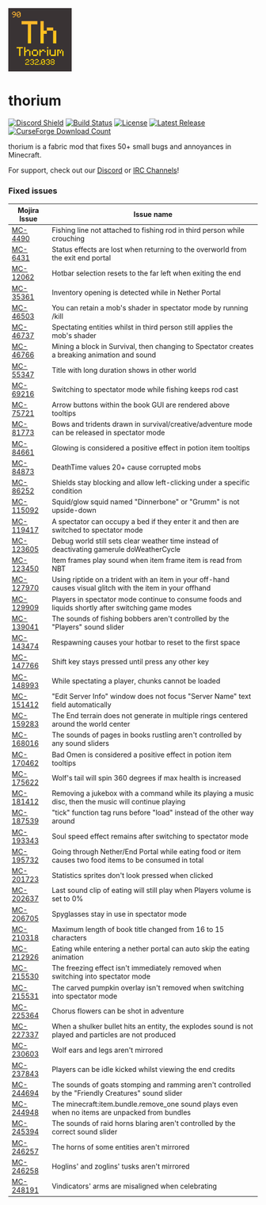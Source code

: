 <img alt="thorium Icon" src="src/main/resources/assets/thorium/icon.png" width="128">

# thorium

[![Discord Shield](https://discordapp.com/api/guilds/938463953644847205/widget.png?style=shield)](https://discord.gg/bXG8H6PVuS)
[![Build Status](https://img.shields.io/github/workflow/status/PotassiumMC/thorium/build/master)](https://github.com/PotassiumMC/thorium/actions)
[![License](https://img.shields.io/github/license/PotassiumMC/thorium)](https://github.com/PotassiumMC/thorium/blob/master/LICENSE)
[![Latest Release](https://img.shields.io/github/v/release/PotassiumMC/thorium)](https://github.com/PotassiumMC/thorium/releases)
[![CurseForge Download Count](https://cf.way2muchnoise.eu/full_thorium_downloads.svg)](https://www.curseforge.com/minecraft/mc-mods/thorium)

thorium is a fabric mod that fixes 50+ small bugs and annoyances in Minecraft.

For support, check out our [Discord](https://discord.gg/bXG8H6PVuS) or [IRC Channels](https://webchat.esper.net/?channels=potassium)!

### Fixed issues

<!-- Sorry for the horrible table formatting -->
| Mojira Issue | Issue name |
|---|---|
| [MC-4490](https://bugs.mojang.com/browse/MC-4490) | Fishing line not attached to fishing rod in third person while crouching |
| [MC-6431](https://bugs.mojang.com/browse/MC-6431) | Status effects are lost when returning to the overworld from the exit end portal |
| [MC-12062](https://bugs.mojang.com/browse/MC-12062) | Hotbar selection resets to the far left when exiting the end |
| [MC-35361](https://bugs.mojang.com/browse/MC-35361) | Inventory opening is detected while in Nether Portal |
| [MC-46503](https://bugs.mojang.com/browse/MC-46503) | You can retain a mob's shader in spectator mode by running /kill |
| [MC-46737](https://bugs.mojang.com/browse/MC-46737) | Spectating entities whilst in third person still applies the mob's shader |
| [MC-46766](https://bugs.mojang.com/browse/MC-46766) | Mining a block in Survival, then changing to Spectator creates a breaking animation and sound |
| [MC-55347](https://bugs.mojang.com/browse/MC-55347) | Title with long duration shows in other world |
| [MC-69216](https://bugs.mojang.com/browse/MC-69216) | Switching to spectator mode while fishing keeps rod cast |
| [MC-75721](https://bugs.mojang.com/browse/MC-75721) | Arrow buttons within the book GUI are rendered above tooltips |
| [MC-81773](https://bugs.mojang.com/browse/MC-81773) | Bows and tridents drawn in survival/creative/adventure mode can be released in spectator mode |
| [MC-84661](https://bugs.mojang.com/browse/MC-84661) | Glowing is considered a positive effect in potion item tooltips |
| [MC-84873](https://bugs.mojang.com/browse/MC-84873) | DeathTime values 20+ cause corrupted mobs |
| [MC-86252](https://bugs.moajng.com/browse/MC-86252) | Shields stay blocking and allow left-clicking under a specific condition |
| [MC-115092](https://bugs.mojang.com/browse/MC-115092) | Squid/glow squid named "Dinnerbone" or "Grumm" is not upside-down |
| [MC-119417](https://bugs.mojang.com/browse/MC-119417) | A spectator can occupy a bed if they enter it and then are switched to spectator mode |
| [MC-123605](https://bugs.mojang.com/browse/MC-123605) | Debug world still sets clear weather time instead of deactivating gamerule doWeatherCycle |
| [MC-123450](https://bugs.mojang.com/browse/MC-123450) | Item frames play sound when item frame item is read from NBT |
| [MC-127970](https://bugs.mojang.com/browse/MC-127970) | Using riptide on a trident with an item in your off-hand causes visual glitch with the item in your offhand |
| [MC-129909](https://bugs.mojang.com/browse/MC-129909) | Players in spectator mode continue to consume foods and liquids shortly after switching game modes |
| [MC-139041](https://bugs.mojang.com/browse/MC-139041) | The sounds of fishing bobbers aren't controlled by the "Players" sound slider |
| [MC-143474](https://bugs.mojang.com/browse/MC-143474) | Respawning causes your hotbar to reset to the first space |
| [MC-147766](https://bugs.mojang.com/browse/MC-147766) | Shift key stays pressed until press any other key |
| [MC-148993](https://bugs.mojang.com/browse/MC-148993) | While spectating a player, chunks cannot be loaded |
| [MC-151412](https://bugs.mojang.com/browse/MC-151412) | "Edit Server Info" window does not focus "Server Name" text field automatically |
| [MC-159283](https://bugs.mojang.com/browse/MC-159283) | The End terrain does not generate in multiple rings centered around the world center |
| [MC-168016](https://bugs.mojang.com/browse/MC-168016) | The sounds of pages in books rustling aren't controlled by any sound sliders |
| [MC-170462](https://bugs.mojang.com/browse/MC-170462) | Bad Omen is considered a positive effect in potion item tooltips |
| [MC-175622](https://bugs.mojang.com/browse/MC-175622) | Wolf's tail will spin 360 degrees if max health is increased |
| [MC-181412](https://bugs.mojang.com/browse/MC-181412) | Removing a jukebox with a command while its playing a music disc, then the music will continue playing |
| [MC-187539](https://bugs.mojang.com/browse/MC-187539) | "tick" function tag runs before "load" instead of the other way around |
| [MC-193343](https://bugs.mojang.com/browse/MC-193343) | Soul speed effect remains after switching to spectator mode |
| [MC-195732](https://bugs.mojang.com/browse/MC-195732) | Going through Nether/End Portal while eating food or item causes two food items to be consumed in total |
| [MC-201723](https://bugs.mojang.com/browse/MC-201723) | Statistics sprites don't look pressed when clicked |
| [MC-202637](https://bugs.mojang.com/browse/MC-202637) | Last sound clip of eating will still play when Players volume is set to 0% |
| [MC-206705](https://bugs.mojang.com/browse/MC-206705) | Spyglasses stay in use in spectator mode |
| [MC-210318](https://bugs.mojang.com/browse/MC-210318) | Maximum length of book title changed from 16 to 15 characters |
| [MC-212926](https://bugs.mojang.com/browse/MC-212926) | Eating while entering a nether portal can auto skip the eating animation |
| [MC-215530](https://bugs.mojang.com/browse/MC-215530) | The freezing effect isn't immediately removed when switching into spectator mode |
| [MC-215531](https://bugs.mojang.com/browse/MC-215531) | The carved pumpkin overlay isn't removed when switching into spectator mode |
| [MC-225364](https://bugs.mojang.com/browse/MC-225364) | Chorus flowers can be shot in adventure |
| [MC-227337](https://bugs.mojang.com/browse/MC-227337) | When a shulker bullet hits an entity, the explodes sound is not played and particles are not produced |
| [MC-230603](https://bugs.mojang.com/browse/MC-230603) | Wolf ears and legs aren't mirrored |
| [MC-237843](https://bugs.mojang.com/browse/MC-237843) | Players can be idle kicked whilst viewing the end credits |
| [MC-244694](https://bugs.mojang.com/browse/MC-244694) | The sounds of goats stomping and ramming aren't controlled by the "Friendly Creatures" sound slider |
| [MC-244948](https://bugs.mojang.com/browse/MC-244948) | The minecraft:item.bundle.remove_one sound plays even when no items are unpacked from bundles |
| [MC-245394](https://bugs.mojang.com/browse/MC-245394) | The sounds of raid horns blaring aren't controlled by the correct sound slider |
| [MC-246257](https://bugs.mojang.com/browse/MC-246257) | The horns of some entities aren't mirrored | 
| [MC-246258](https://bugs.mojang.com/browse/MC-246258) | Hoglins' and zoglins' tusks aren't mirrored |
| [MC-248191](https://bugs.mojang.com/browse/MC-248191) | Vindicators' arms are misaligned when celebrating |
